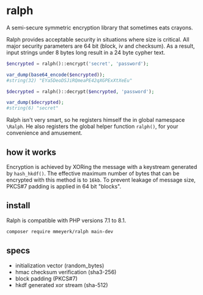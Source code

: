 # ralph
A semi-secure symmetric encryption library that sometimes eats crayons.

Ralph provides acceptable security in situations where size is critical.
All major security parameters are 64 bit (block, iv and checksum).
As a result, input strings under 8 bytes long result in a 24 byte cypher text.

```php
$encrypted = ralph()::encrypt('secret', 'password');

var_dump(base64_encode($encrypted));
#string(32) "EYa5DeoDSJiRQmeaPE42qXGPExXtXeEu"

$decrypted = ralph()::decrypt($encrypted, 'password');

var_dump($decrypted);
#string(6) "secret"
```

Ralph isn't very smart, so he registers himself the in global namespace `\Ralph`.
He also registers the global helper function `ralph()`, for your convenience and amusement. 

## how it works
Encryption is achieved by XORing the message with a keystream generated by `hash_hkdf()`.
The effective maximum number of bytes that can be encrypted with this method is to `16kb`.
To prevent leakage of message size, PKCS#7 padding is applied in 64 bit "blocks".

## install
Ralph is compatible with PHP versions 7.1 to 8.1.
```bash
composer require mmeyerk/ralph main-dev
```

## specs
 - initialization vector (random_bytes)
 - hmac checksum verification (sha3-256)
 - block padding (PKCS#7)
 - hkdf generated xor stream (sha-512)
